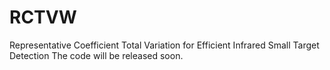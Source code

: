 # RCTVW
Representative Coefficient Total Variation for Efficient Infrared Small Target Detection
The code will be released soon.
